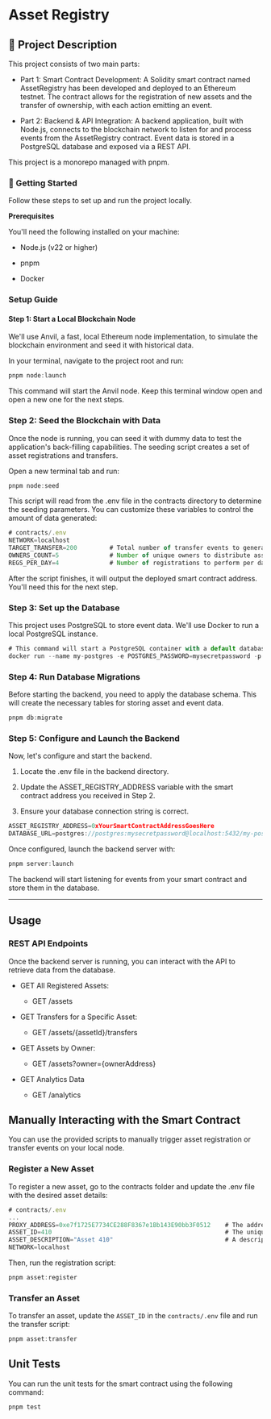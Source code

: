 # Asset Registry

## 📝 Project Description

This project consists of two main parts:

- Part 1: Smart Contract Development: A Solidity smart contract named AssetRegistry has been developed and deployed to an Ethereum testnet. The contract allows for the registration of new assets and the transfer of ownership, with each action emitting an event.

- Part 2: Backend & API Integration: A backend application, built with Node.js, connects to the blockchain network to listen for and process events from the AssetRegistry contract. Event data is stored in a PostgreSQL database and exposed via a REST API.

This project is a monorepo managed with pnpm.

### 🚀 Getting Started

Follow these steps to set up and run the project locally.

**Prerequisites**

You'll need the following installed on your machine:

- Node.js (v22 or higher)

- pnpm

- Docker

### Setup Guide

#### Step 1: Start a Local Blockchain Node

We'll use Anvil, a fast, local Ethereum node implementation, to simulate the blockchain environment and seed it with historical data.

In your terminal, navigate to the project root and run:

```js
pnpm node:launch
```

This command will start the Anvil node. Keep this terminal window open and open a new one for the next steps.

### Step 2: Seed the Blockchain with Data

Once the node is running, you can seed it with dummy data to test the application's back-filling capabilities. The seeding script creates a set of asset registrations and transfers.

Open a new terminal tab and run:

```js
pnpm node:seed
```

This script will read from the .env file in the contracts directory to determine the seeding parameters. You can customize these variables to control the amount of data generated:

```js
# contracts/.env
NETWORK=localhost
TARGET_TRANSFER=200         # Total number of transfer events to generate
OWNERS_COUNT=5              # Number of unique owners to distribute assets among
REGS_PER_DAY=4              # Number of registrations to perform per day until TARGET_TRANSFER is reached
```

After the script finishes, it will output the deployed smart contract address. You'll need this for the next step.

### Step 3: Set up the Database

This project uses PostgreSQL to store event data. We'll use Docker to run a local PostgreSQL instance.

```js
# This command will start a PostgreSQL container with a default database and user.
docker run --name my-postgres -e POSTGRES_PASSWORD=mysecretpassword -p 5432:5432 -d postgres
```

### Step 4: Run Database Migrations

Before starting the backend, you need to apply the database schema. This will create the necessary tables for storing asset and event data.

```js
pnpm db:migrate
```

### Step 5: Configure and Launch the Backend

Now, let's configure and start the backend.

1. Locate the .env file in the backend directory.

2. Update the ASSET_REGISTRY_ADDRESS variable with the smart contract address you received in Step 2.

3. Ensure your database connection string is correct.

```js
ASSET_REGISTRY_ADDRESS=0xYourSmartContractAddressGoesHere
DATABASE_URL=postgres://postgres:mysecretpassword@localhost:5432/my-postgres
```

Once configured, launch the backend server with:

```js
pnpm server:launch
```

The backend will start listening for events from your smart contract and store them in the database.

---

## Usage

### REST API Endpoints

Once the backend server is running, you can interact with the API to retrieve data from the database.

- GET All Registered Assets:

  - GET /assets

- GET Transfers for a Specific Asset:

  - GET /assets/{assetId}/transfers

- GET Assets by Owner:

  - GET /assets?owner={ownerAddress}

- GET Analytics Data

  - GET /analytics

## Manually Interacting with the Smart Contract

You can use the provided scripts to manually trigger asset registration or transfer events on your local node.

### Register a New Asset

To register a new asset, go to the contracts folder and update the .env file with the desired asset details:

```js
# contracts/.env
...
PROXY_ADDRESS=0xe7f1725E7734CE288F8367e1Bb143E90bb3F0512    # The address of your smart contract
ASSET_ID=410                                                # The unique ID for the new asset
ASSET_DESCRIPTION="Asset 410"                               # A description for the new asset
NETWORK=localhost
```

Then, run the registration script:

```js
pnpm asset:register
```

### Transfer an Asset

To transfer an asset, update the `ASSET_ID` in the `contracts/.env` file and run the transfer script:

```js
pnpm asset:transfer
```

## Unit Tests

You can run the unit tests for the smart contract using the following command:

```js
pnpm test
```
